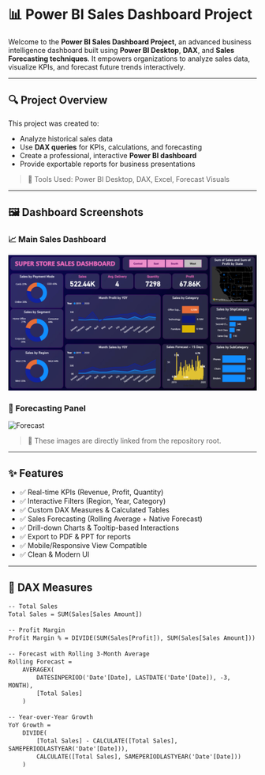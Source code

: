 # 📊 Power BI Sales Dashboard Project

Welcome to the **Power BI Sales Dashboard Project**, an advanced business intelligence dashboard built using **Power BI Desktop**, **DAX**, and **Sales Forecasting techniques**. It empowers organizations to analyze sales data, visualize KPIs, and forecast future trends interactively.

---

## 🔍 Project Overview

This project was created to:

- Analyze historical sales data  
- Use **DAX queries** for KPIs, calculations, and forecasting  
- Create a professional, interactive **Power BI dashboard**  
- Provide exportable reports for business presentations  

> 📌 Tools Used: Power BI Desktop, DAX, Excel, Forecast Visuals

---

## 🖼️ Dashboard Screenshots

### 📈 Main Sales Dashboard

![Main Dashboard](./SUPERSTORE.png)

### 🔮 Forecasting Panel

![Forecast](./DAXTABLEFORECASTING.png)



> 📌 These images are directly linked from the repository root.

---

## ✨ Features

- ✅ Real-time KPIs (Revenue, Profit, Quantity)
- ✅ Interactive Filters (Region, Year, Category)
- ✅ Custom DAX Measures & Calculated Tables
- ✅ Sales Forecasting (Rolling Average + Native Forecast)
- ✅ Drill-down Charts & Tooltip-based Interactions
- ✅ Export to PDF & PPT for reports
- ✅ Mobile/Responsive View Compatible
- ✅ Clean & Modern UI

---

## 🧠 DAX Measures

```dax
-- Total Sales
Total Sales = SUM(Sales[Sales Amount])

-- Profit Margin
Profit Margin % = DIVIDE(SUM(Sales[Profit]), SUM(Sales[Sales Amount]))

-- Forecast with Rolling 3-Month Average
Rolling Forecast = 
    AVERAGEX(
        DATESINPERIOD('Date'[Date], LASTDATE('Date'[Date]), -3, MONTH),
        [Total Sales]
    )

-- Year-over-Year Growth
YoY Growth = 
    DIVIDE(
        [Total Sales] - CALCULATE([Total Sales], SAMEPERIODLASTYEAR('Date'[Date])),
        CALCULATE([Total Sales], SAMEPERIODLASTYEAR('Date'[Date]))
    )
